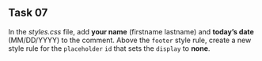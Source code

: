 ## Task 07
In the *styles.css* file, add **your name** (firstname lastname) and **today’s date** (MM/DD/YYYY) to the comment. Above the `footer` style rule, create a new style rule for the `placeholder` `id` that sets the `display` to **none**.
